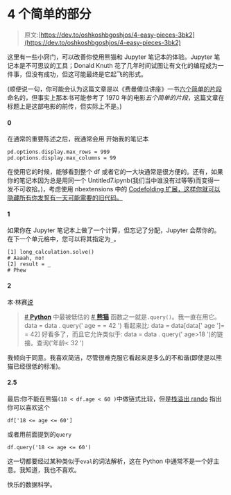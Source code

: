 # 4 个简单的部分

> 原文:[https://dev.to/oshkoshbgoshjos/4-easy-pieces-3bk2](https://dev.to/oshkoshbgoshjos/4-easy-pieces-3bk2)

这里有一些小窍门，可以改善你使用熊猫和 Jupyter 笔记本的体验。Jupyter 笔记本是不可思议的工具；Donald Knuth 花了几年时间试图让有文化的编程成为一件事，但没有成功，但这可能最终是它起飞的形式。

(顺便说一句，你可能会认为这篇文章是以《费曼傻瓜讲座》一书[六个简单的片段](https://www.goodreads.com/book/show/5553.Six_Easy_Pieces)命名的，但事实上那本书可能参考了 1970 年的电影*五个简单的片段*，这篇文章在标题上是这部电影的前传，但实际上不是。)

#### [](#0)0

在通常的重要陈述之后，我通常会用
开始我的笔记本

```
pd.options.display.max_rows = 999
pd.options.display.max_columns = 99 
```

在使用它的时候，能够看到整个 df 或者它的一大块通常是很方便的。还有，如果你的笔记本因为总是用同一个 Untitled7.ipynb(我们当中谁没有过等等)而变得一发不可收拾。)，考虑使用 nbextensions 中的 [Codefolding 扩展，这样你就可以隐藏所有你发誓有一天可能需要的旧代码。](https://jupyter-contrib-nbextensions.readthedocs.io/en/latest/nbextensions/codefolding/readme.html)

#### [](#1)1

如果你在 Jupyter 笔记本上做了一个计算，但忘记了分配，Jupyter 会帮你的。在下一个单元格中，您可以将其指定为`_`。

```
[1] long_calculation.solve() 
# Aaaah, no!
[2] result = _
# Phew 
```

#### [](#2)2

本·林赛[说](https://twitter.com/ben_j_lindsay/status/1108427124518645762)

> [# **Python**](https://twitter.com/hashtag/Python?src=hash) 中最被低估的 [# **熊猫**](https://twitter.com/hashtag/Pandas?src=hash) 函数之一就是`.query()`。我一直在用它。
> data = data . query(' age = = 42 ')
> 看起来比:
> data = data[data[' age ']= = 42]
> 好看多了，而且它允许类似于:
> data = data . query(' age>18 ')的链接。查询('年龄< 32 ')

我倾向于同意。我喜欢简洁，尽管很难克服它看起来是多么的不和谐(即使是以熊猫已经很低的标准)。

#### [](#25)2.5

最后:你不能在熊猫`(18 < df.age < 60 )`中做链式比较，但是[栈溢出 rando]((https://stackoverflow.com/a/18091240)) 指出你可以喜欢这个

```
df['18 <= age <= 60'] 
```

或者用前面提到的`query`

```
df.query('18 <= age <= 60') 
```

这一切都要经过某种类似于`eval`的词法解析，这在 Python 中通常不是一个好主意。我知道，我也不喜欢。

快乐的数据科学。